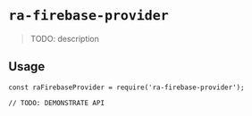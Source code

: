 # `ra-firebase-provider`

> TODO: description

## Usage

```
const raFirebaseProvider = require('ra-firebase-provider');

// TODO: DEMONSTRATE API
```
